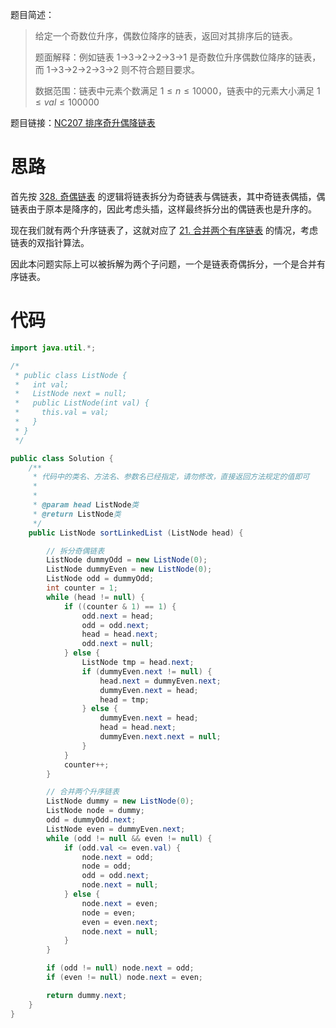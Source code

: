 题目简述：

> 给定一个奇数位升序，偶数位降序的链表，返回对其排序后的链表。
>
> 题面解释：例如链表 1->3->2->2->3->1 是奇数位升序偶数位降序的链表，而 1->3->2->2->3->2 则不符合题目要求。
>
> 数据范围：链表中元素个数满足 $1\leqslant n\leqslant 10000$，链表中的元素大小满足 $1\leqslant val\leqslant 100000$

题目链接：[NC207 排序奇升偶降链表](https://www.nowcoder.com/practice/3a188e9c06ce4844b031713b82784a2a)

# 思路

首先按 [328. 奇偶链表](https://leetcode.cn/problems/odd-even-linked-list/) 的逻辑将链表拆分为奇链表与偶链表，其中奇链表偶插，偶链表由于原本是降序的，因此考虑头插，这样最终拆分出的偶链表也是升序的。

现在我们就有两个升序链表了，这就对应了 [21. 合并两个有序链表](https://leetcode.cn/problems/merge-two-sorted-lists/) 的情况，考虑链表的双指针算法。

因此本问题实际上可以被拆解为两个子问题，一个是链表奇偶拆分，一个是合并有序链表。

# 代码

```java
import java.util.*;

/*
 * public class ListNode {
 *   int val;
 *   ListNode next = null;
 *   public ListNode(int val) {
 *     this.val = val;
 *   }
 * }
 */

public class Solution {
    /**
     * 代码中的类名、方法名、参数名已经指定，请勿修改，直接返回方法规定的值即可
     *
     * 
     * @param head ListNode类 
     * @return ListNode类
     */
    public ListNode sortLinkedList (ListNode head) {

        // 拆分奇偶链表
        ListNode dummyOdd = new ListNode(0);
        ListNode dummyEven = new ListNode(0);
        ListNode odd = dummyOdd;
        int counter = 1;
        while (head != null) {
            if ((counter & 1) == 1) {
                odd.next = head;
                odd = odd.next;
                head = head.next;
                odd.next = null;
            } else {
                ListNode tmp = head.next;
                if (dummyEven.next != null) {
                    head.next = dummyEven.next;
                    dummyEven.next = head;
                    head = tmp;
                } else {
                    dummyEven.next = head;
                    head = head.next;
                    dummyEven.next.next = null;
                }
            }
            counter++;
        }

        // 合并两个升序链表
        ListNode dummy = new ListNode(0);
        ListNode node = dummy;
        odd = dummyOdd.next;
        ListNode even = dummyEven.next;
        while (odd != null && even != null) {
            if (odd.val <= even.val) {
                node.next = odd;
                node = odd;
                odd = odd.next;
                node.next = null;
            } else {
                node.next = even;
                node = even;
                even = even.next;
                node.next = null;
            }
        }

        if (odd != null) node.next = odd;
        if (even != null) node.next = even;

        return dummy.next;
    }
}
```

